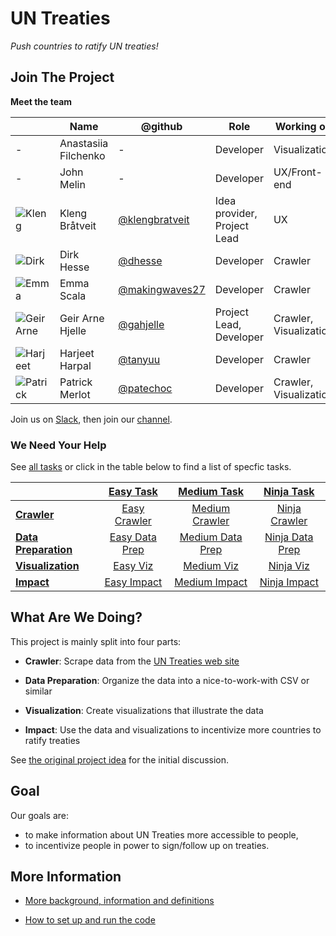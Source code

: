 # UN Treaties

_Push countries to ratify UN treaties!_ 

## Join The Project

**Meet the team**

|       | Name             | @github                    | Role         | Working on     | Season      |
|-------|------------------|----------------------------|--------------|----------------|-------------|
| -     | Anastasiia Filchenko | -                      | Developer    | Visualization  | Autumn 2018 | 
| -     | John Melin       | -                          |  Developer   |  UX/Front-end  | Autumn 2018 |
| ![Kleng](https://github.com/klengbratveit.png?size=64) | Kleng Bråtveit   | [@klengbratveit](https://github.com/klengbratveit) | Idea provider, Project Lead |  UX    | Spring 2018 |
| ![Dirk](https://github.com/dhesse.png?size=64)         | Dirk Hesse       | [@dhesse](https://github.com/dhesse)               |          Developer    | Crawler      | Spring 2018 |
| ![Emma](https://github.com/makingwaves27.png?size=64)  | Emma Scala       | [@makingwaves27](https://github.com/makingwaves27) |         Developer   | Crawler      | Spring 2018 |
| ![Geir Arne](https://github.com/gahjelle.png?size=64)  | Geir Arne Hjelle | [@gahjelle](https://github.com/gahjelle)           |           Project Lead, Developer   | Crawler, Visualization     | Spring/Autumn 2018 |
| ![Harjeet](https://github.com/tanyuu.png?size=64)      | Harjeet Harpal   | [@tanyuu](https://github.com/tanyuu)               |          Developer    | Crawler      | Spring 2018 |
| ![Patrick](https://github.com/patechoc.png?size=64)    | Patrick Merlot   | [@patechoc](https://github.com/patechoc)           |          Developer    | Crawler, Visualization     | Spring/Autumn 2018 |

Join us on [Slack](http://dataforgood.no/contact-us/), then join our [channel](https://dataforgood-norway.slack.com/messages/CA183A89G/).


### We Need Your Help

See [all tasks](https://github.com/DataForGood-Norway/ResoCrawl/issues?utf8=%E2%9C%93&q=is%3Aissue+is%3Aopen) or click in the table below to find a list of specfic tasks.

|     | [Easy Task](https://github.com/DataForGood-Norway/ResoCrawl/issues?utf8=%E2%9C%93&q=is%3Aissue+is%3Aopen+label%3A%22Easy+Task%22+) | [Medium Task](https://github.com/DataForGood-Norway/ResoCrawl/issues?utf8=%E2%9C%93&q=is%3Aissue+is%3Aopen+label%3A%22Medium+Task%22+) | [Ninja Task](https://github.com/DataForGood-Norway/ResoCrawl/issues?utf8=%E2%9C%93&q=is%3Aissue+is%3Aopen+label%3A%22Ninja+Task%22+) |
|-----|:---:|:---:|:---:|
| [**Crawler**](https://github.com/DataForGood-Norway/ResoCrawl/issues?utf8=%E2%9C%93&q=is%3Aissue+is%3Aopen+label%3A%22Topic%3A+Crawler%22+) | [Easy Crawler](https://github.com/DataForGood-Norway/ResoCrawl/issues?utf8=%E2%9C%93&q=is%3Aissue+is%3Aopen+label%3A%22Easy+Task%22+label%3A%22Topic%3A+Crawler%22+) | [Medium Crawler](https://github.com/DataForGood-Norway/ResoCrawl/issues?utf8=%E2%9C%93&q=is%3Aissue+is%3Aopen+label%3A%22Medium+Task%22+label%3A%22Topic%3A+Crawler%22) | [Ninja Crawler](https://github.com/DataForGood-Norway/ResoCrawl/issues?utf8=%E2%9C%93&q=is%3Aissue+is%3Aopen+label%3A%22Ninja+Task%22+label%3A%22Topic%3A+Crawler%22+) |
| [**Data Preparation**](https://github.com/DataForGood-Norway/ResoCrawl/issues?utf8=%E2%9C%93&q=is%3Aissue+is%3Aopen+label%3A%22Topic%3A+Data+Preparation%22+) | [Easy Data Prep](https://github.com/DataForGood-Norway/ResoCrawl/issues?utf8=%E2%9C%93&q=is%3Aissue+is%3Aopen+label%3A%22Topic%3A+Data+Preparation%22+label%3A%22Easy+Task%22) | [Medium Data Prep](https://github.com/DataForGood-Norway/ResoCrawl/issues?utf8=%E2%9C%93&q=is%3Aissue+is%3Aopen+label%3A%22Topic%3A+Data+Preparation%22+label%3A%22Medium+Task%22) | [Ninja Data Prep](https://github.com/DataForGood-Norway/ResoCrawl/issues?utf8=%E2%9C%93&q=is%3Aissue+is%3Aopen+label%3A%22Topic%3A+Data+Preparation%22+label%3A%22Ninja+Task%22) |
| [**Visualization**](https://github.com/DataForGood-Norway/ResoCrawl/issues?utf8=%E2%9C%93&q=is%3Aissue+is%3Aopen+label%3A%22Topic%3A+Visualization%22+) | [Easy Viz](https://github.com/DataForGood-Norway/ResoCrawl/issues?utf8=%E2%9C%93&q=is%3Aissue+is%3Aopen+label%3A%22Topic%3A+Visualization%22+label%3A%22Easy+Task%22) | [Medium Viz](https://github.com/DataForGood-Norway/ResoCrawl/issues?utf8=%E2%9C%93&q=is%3Aissue+is%3Aopen+label%3A%22Topic%3A+Visualization%22+label%3A%22Medium+Task%22) | [Ninja Viz](https://github.com/DataForGood-Norway/ResoCrawl/issues?utf8=%E2%9C%93&q=is%3Aissue+is%3Aopen+label%3A%22Topic%3A+Visualization%22+label%3A%22Ninja+Task%22) |
| [**Impact**](https://github.com/DataForGood-Norway/ResoCrawl/issues?utf8=%E2%9C%93&q=is%3Aissue+is%3Aopen+label%3A%22Topic%3A+Impact%22+) | [Easy Impact](https://github.com/DataForGood-Norway/ResoCrawl/issues?utf8=%E2%9C%93&q=is%3Aissue+is%3Aopen+label%3A%22Topic%3A+Impact%22+label%3A%22Easy+Task%22+) | [Medium Impact](https://github.com/DataForGood-Norway/ResoCrawl/issues?utf8=%E2%9C%93&q=is%3Aissue+is%3Aopen+label%3A%22Topic%3A+Impact%22+label%3A%22Medium+Task%22+) | [Ninja Impact](https://github.com/DataForGood-Norway/ResoCrawl/issues?utf8=%E2%9C%93&q=is%3Aissue+is%3Aopen+label%3A%22Topic%3A+Impact%22+label%3A%22Ninja+Task%22+) | 


## What Are We Doing?

This project is mainly split into four parts:

+ **Crawler**: Scrape data from the [UN Treaties web site](https://treaties.un.org/Pages/ParticipationStatus.aspx?clang=_en)

+ **Data Preparation**: Organize the data into a nice-to-work-with CSV or similar

+ **Visualization**: Create visualizations that illustrate the data

+ **Impact**: Use the data and visualizations to incentivize more countries to ratify treaties

See [the original project idea](https://github.com/DataForGood-Norway/project-ideas/issues/6) for the initial discussion.

## Goal

Our goals are:

* to make information about UN Treaties more accessible to people,
* to incentivize people in power to sign/follow up on treaties.



## More Information

+ [More background, information and definitions](DEFINITIONS.md)

+ [How to set up and run the code](HOWTO.md)


